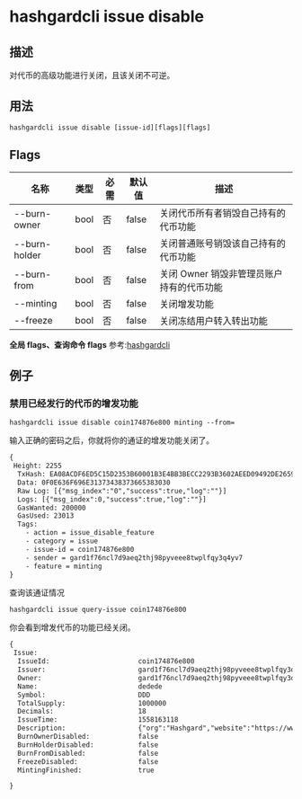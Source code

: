 # hashgardcli issue disable

## 描述

对代币的高级功能进行关闭，且该关闭不可逆。

## 用法

```shell
hashgardcli issue disable [issue-id][flags][flags]
```

## Flags

| 名称          | 类型 | 必需 | 默认值 | 描述                                    |
| ------------- | ---- | -------- | ------ | --------------------------------------- |
| --burn-owner  | bool | 否       | false  | 关闭代币所有者销毁自己持有的代币功能    |
| --burn-holder | bool | 否       | false  | 关闭普通账号销毁该自己持有的代币功能    |
| --burn-from   | bool | 否       | false  | 关闭 Owner 销毁非管理员账户持有的代币功能 |
| --minting     | bool | 否       | false  | 关闭增发功能                        |
| --freeze      | bool | 否       | false  | 关闭冻结用户转入转出功能                |

**全局 flags、查询命令 flags** 参考:[hashgardcli](../README.md)

## 例子

### 禁用已经发行的代币的增发功能

```shell
hashgardcli issue disable coin174876e800 minting --from=
```

输入正确的密码之后，你就将你的通证的增发功能关闭了。

```txt
{
 Height: 2255
  TxHash: EA08ACDF6ED5C15D2353B60001B3E4BB3BECC2293B3602AEED09492DE2659E50
  Data: 0F0E636F696E31373438373665383030
  Raw Log: [{"msg_index":"0","success":true,"log":""}]
  Logs: [{"msg_index":0,"success":true,"log":""}]
  GasWanted: 200000
  GasUsed: 23013
  Tags:
    - action = issue_disable_feature
    - category = issue
    - issue-id = coin174876e800
    - sender = gard1f76ncl7d9aeq2thj98pyveee8twplfqy3q4yv7
    - feature = minting
}
```

查询该通证情况

```shell
hashgardcli issue query-issue coin174876e800
```

你会看到增发代币的功能已经关闭。

```txt
{
 Issue:
  IssueId:          			coin174876e800
  Issuer:           			gard1f76ncl7d9aeq2thj98pyveee8twplfqy3q4yv7
  Owner:           				gard1f76ncl7d9aeq2thj98pyveee8twplfqy3q4yv7
  Name:             			dedede
  Symbol:    	    			DDD
  TotalSupply:      			1000000
  Decimals:         			18
  IssueTime:					1558163118
  Description:	    			{"org":"Hashgard","website":"https://www.hashgard.com","logo":"https://cdn.hashgard.com/static/logo.2d949f3d.png","intro":"This is a description of the project"}
  BurnOwnerDisabled:  			false
  BurnHolderDisabled:  			false
  BurnFromDisabled:  			false
  FreezeDisabled:  				false
  MintingFinished:  			true

}
```
